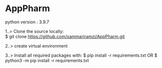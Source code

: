 # AppPharm
python version : 3.9.7


1..> Clone the source locally:   
        $ git clone https://github.com/sammariramzi/AppPharm.git
        
2..> create virtual environment

3..> Install all required packages with:
        $ pip install -r requirements.txt
                    OR
        $ python3 -m pip install -r requirements.txt
        
